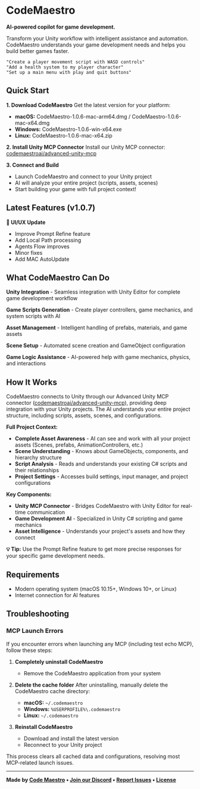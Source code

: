 # CodeMaestro
**AI-powered copilot for game development.**

Transform your Unity workflow with intelligent assistance and automation. CodeMaestro understands your game development needs and helps you build better games faster.

```
"Create a player movement script with WASD controls"
"Add a health system to my player character" 
"Set up a main menu with play and quit buttons"
```

## Quick Start

**1. Download CodeMaestro**
Get the latest version for your platform:
- **macOS:** CodeMaestro-1.0.6-mac-arm64.dmg / CodeMaestro-1.0.6-mac-x64.dmg
- **Windows:** CodeMaestro-1.0.6-win-x64.exe
- **Linux:** CodeMaestro-1.0.6-mac-x64.zip

**2. Install Unity MCP Connector**
Install our Unity MCP connector: [codemaestroai/advanced-unity-mcp](https://github.com/codemaestroai/advanced-unity-mcp)

**3. Connect and Build**
- Launch CodeMaestro and connect to your Unity project
- AI will analyze your entire project (scripts, assets, scenes)
- Start building your game with full project context!

## Latest Features (v1.0.7)

**🚀 UI/UX Update**
- Improve Prompt Refine feature
- Add Local Path processing
- Agents Flow improves
- Minor fixes
- Add MAC AutoUpdate

## What CodeMaestro Can Do

**Unity Integration** - Seamless integration with Unity Editor for complete game development workflow

**Game Scripts Generation** - Create player controllers, game mechanics, and system scripts with AI

**Asset Management** - Intelligent handling of prefabs, materials, and game assets

**Scene Setup** - Automated scene creation and GameObject configuration

**Game Logic Assistance** - AI-powered help with game mechanics, physics, and interactions


## How It Works

CodeMaestro connects to Unity through our Advanced Unity MCP connector ([codemaestroai/advanced-unity-mcp](https://github.com/codemaestroai/advanced-unity-mcp)), providing deep integration with your Unity projects. The AI understands your entire project structure, including scripts, assets, scenes, and configurations.

**Full Project Context:**
- **Complete Asset Awareness** - AI can see and work with all your project assets (Scenes, prefabs, AnimationControllers, etc.)
- **Scene Understanding** - Knows about GameObjects, components, and hierarchy structure
- **Script Analysis** - Reads and understands your existing C# scripts and their relationships
- **Project Settings** - Accesses build settings, input manager, and project configurations

**Key Components:**
- **Unity MCP Connector** - Bridges CodeMaestro with Unity Editor for real-time communication
- **Game Development AI** - Specialized in Unity C# scripting and game mechanics  
- **Asset Intelligence** - Understands your project's assets and how they connect

**💡 Tip:** Use the Prompt Refine feature to get more precise responses for your specific game development needs.

## Requirements

- Modern operating system (macOS 10.15+, Windows 10+, or Linux)
- Internet connection for AI features

## Troubleshooting

### MCP Launch Errors

If you encounter errors when launching any MCP (including test echo MCP), follow these steps:

1. **Completely uninstall CodeMaestro**
   - Remove the CodeMaestro application from your system
   
2. **Delete the cache folder**
   After uninstalling, manually delete the CodeMaestro cache directory:
   - **macOS:** `~/.codemaestro`
   - **Windows:** `%USERPROFILE%\.codemaestro`
   - **Linux:** `~/.codemaestro`

3. **Reinstall CodeMaestro**
   - Download and install the latest version
   - Reconnect to your Unity project

This process clears all cached data and configurations, resolving most MCP-related launch issues.

---

**Made by [Code Maestro](https://www.code-maestro.com) • [Join our Discord](https://discord.gg/bsFRAqATXz) • [Report Issues](https://github.com/codemaestroai/codemaestro/issues) • [License](./LICENSE)**
